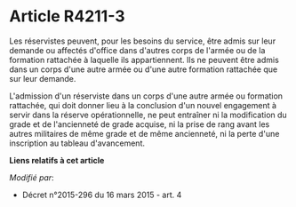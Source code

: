 # Article R4211-3

Les réservistes peuvent, pour les besoins du service, être admis sur leur demande ou affectés d'office dans d'autres corps de
l'armée ou de la formation rattachée à laquelle ils appartiennent. Ils ne peuvent être admis dans un corps d'une autre armée
ou d'une autre formation rattachée que sur leur demande.

L'admission d'un réserviste dans un corps d'une autre armée ou formation rattachée, qui doit donner lieu à la conclusion d'un
nouvel engagement à servir dans la réserve opérationnelle, ne peut entraîner ni la modification du grade et de l'ancienneté
de grade acquise, ni la prise de rang avant les autres militaires de même grade et de même ancienneté, ni la perte d'une
inscription au tableau d'avancement.

**Liens relatifs à cet article**

_Modifié par_:

  - Décret n°2015-296 du 16 mars 2015 - art. 4
